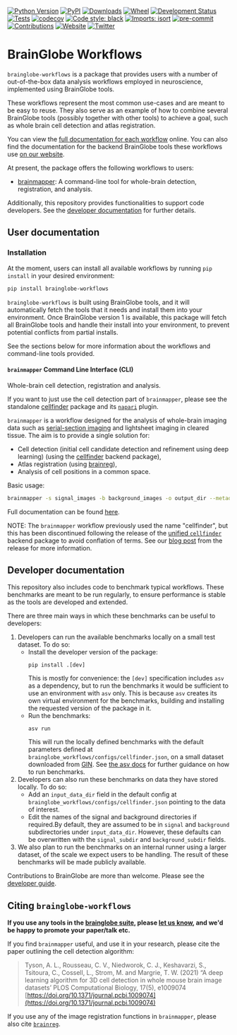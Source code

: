 [![Python Version](https://img.shields.io/pypi/pyversions/brainglobe-workflows.svg)](https://pypi.org/project/brainglobe-workflows)
[![PyPI](https://img.shields.io/pypi/v/brainglobe-workflows.svg)](https://pypi.org/project/brainglobe-workflows)
[![Downloads](https://pepy.tech/badge/brainglobe-workflows)](https://pepy.tech/project/brainglobe-workflows)
[![Wheel](https://img.shields.io/pypi/wheel/brainglobe-workflows.svg)](https://pypi.org/project/brainglobe-workflows)
[![Development Status](https://img.shields.io/pypi/status/brainglobe-workflows.svg)](https://github.com/brainglobe/brainglobe-workflows)
[![Tests](https://img.shields.io/github/actions/workflow/status/brainglobe/brainglobe-workflows/test_and_deploy.yml?branch=main)](https://github.com/brainglobe/brainglobe-workflows/actions)
[![codecov](https://codecov.io/gh/brainglobe/brainglobe-workflows/branch/master/graph/badge.svg?token=s3MweEFPhl)](https://codecov.io/gh/brainglobe/brainglobe-workflows)
[![Code style: black](https://img.shields.io/badge/code%20style-black-000000.svg)](https://github.com/python/black)
[![Imports: isort](https://img.shields.io/badge/%20imports-isort-%231674b1?style=flat&labelColor=ef8336)](https://pycqa.github.io/isort/)
[![pre-commit](https://img.shields.io/badge/pre--commit-enabled-brightgreen?logo=pre-commit&logoColor=white)](https://github.com/pre-commit/pre-commit)
[![Contributions](https://img.shields.io/badge/Contributions-Welcome-brightgreen.svg)](https://brainglobe.info/developers/index.html)
[![Website](https://img.shields.io/website?up_message=online&url=https%3A%2F%2Fbrainglobe.info)](https://brainglobe.info/documentation/brainglobe-workflows/index.html)
[![Twitter](https://img.shields.io/twitter/follow/brain_globe?style=social)](https://twitter.com/brain_globe)

# BrainGlobe Workflows

`brainglobe-workflows` is a package that provides users with a number of out-of-the-box data analysis workflows employed in neuroscience, implemented using BrainGlobe tools.

These workflows represent the most common use-cases and are meant to be easy to reuse. They also serve as an example of how to combine several BrainGlobe tools  (possibly together with other tools) to achieve a goal, such as whole brain cell detection and atlas registration.

You can view the [full documentation for each workflow](https://brainglobe.info/documentation/brainglobe-workflows/index.html) online.
You can also find the documentation for the backend BrainGlobe tools these workflows use [on our website](https://brainglobe.info/).

At present, the package offers the following workflows to users:

- [brainmapper](#brainmapper-command-line-interface-cli): A command-line tool for whole-brain detection, registration, and analysis.

Additionally, this repository provides functionalities to support code developers. See the [developer documentation](#developer-documentation) for further details.

## User documentation

### Installation

At the moment, users can install all available workflows by running `pip install` in your desired environment:

```bash
pip install brainglobe-workflows
```

`brainglobe-workflows` is built using BrainGlobe tools, and it will automatically fetch the tools that it needs and install them into your environment.
Once BrainGlobe version 1 is available, this package will fetch all BrainGlobe tools and handle their install into your environment, to prevent potential conflicts from partial installs.

See the sections below for more information about the workflows and command-line tools provided.

#### `brainmapper` Command Line Interface (CLI)

Whole-brain cell detection, registration and analysis.

If you want to just use the cell detection part of `brainmapper`, please see the standalone [cellfinder](https://github.com/brainglobe/cellfinder) package and its [`napari`](https://napari.org/) plugin.

`brainmapper` is a workflow designed for the analysis of whole-brain imaging data such as [serial-section imaging](https://sainsburywellcomecentre.github.io/OpenSerialSection/) and lightsheet imaging in cleared tissue.
The aim is to provide a single solution for:

- Cell detection (initial cell candidate detection and refinement using  deep learning) (using the [cellfinder](https://github.com/brainglobe/cellfinder) backend package),
- Atlas registration (using [brainreg](https://github.com/brainglobe/brainreg)),
- Analysis of cell positions in a common space.

Basic usage:

```bash
brainmapper -s signal_images -b background_images -o output_dir --metadata metadata
```

Full documentation can be found [here](https://brainglobe.info/documentation/brainglobe-workflows/brainmapper/index.html).

NOTE: The `brainmapper` workflow previously used the name "cellfinder", but this has been discontinued following the release of the [unified `cellfinder`](https://github.com/brainglobe/cellfinder) backend package to avoid conflation of terms.
See our [blog post](https://brainglobe.info/blog/version1/cellfinder-core-and-plugin-merge.html) from the release for more information.

## Developer documentation

This repository also includes code to benchmark typical workflows.
These benchmarks are meant to be run regularly, to ensure performance is stable as the tools are developed and extended.

There are three main ways in which these benchmarks can be useful to developers:
1. Developers can run the available benchmarks locally on a small test dataset.
    To do so:
    - Install the developer version of the package:
        ```
        pip install .[dev]
        ```
        This is mostly for convenience: the `[dev]` specification includes `asv` as a dependency, but to run the benchmarks it would be sufficient to use an environment with `asv` only. This is because `asv` creates its own virtual environment for the benchmarks, building and installing the requested version of the package in it.
    - Run the benchmarks:
        ```
        asv run
        ```
       This will run the locally defined benchmarks with the default parameters defined at `brainglobe_workflows/configs/cellfinder.json`, on a small dataset downloaded from [GIN](https://gin.g-node.org/G-Node/info/wiki). See [the asv docs](https://asv.readthedocs.io/en/v0.6.1/using.html#running-benchmarks) for further guidance on how to run benchmarks.
1. Developers can also run these benchmarks on data they have stored locally.
    To do so:
    - Add an `input_data_dir` field in the default config at `brainglobe_workflows/configs/cellfinder.json` pointing to the data of interest.
    - Edit the names of the signal and background directories if required.By default, they are assumed to be in `signal` and `background` subdirectories under `input_data_dir`. However, these defaults can be overwritten with the `signal_subdir` and `background_subdir` fields.
1. We also plan to run the benchmarks on an internal runner using a larger dataset, of the scale we expect users to be handling. The result of these benchmarks will be made publicly available.

Contributions to BrainGlobe are more than welcome.
Please see the [developer guide](https://brainglobe.info/developers/index.html).

## Citing `brainglobe-workflows`

**If you use any tools in the [brainglobe suite](https://brainglobe.info/documentation/index.html), please [let us know](mailto:code@adamltyson.com?subject=BrainGlobe), and we'd be happy to promote your paper/talk etc.**

If you find `brainmapper` useful, and use it in your research, please cite the paper outlining the cell detection algorithm:
> Tyson, A. L., Rousseau, C. V., Niedworok, C. J., Keshavarzi, S., Tsitoura, C., Cossell, L., Strom, M. and Margrie, T. W. (2021) “A deep learning algorithm for 3D cell detection in whole mouse brain image datasets’ PLOS Computational Biology, 17(5), e1009074
[https://doi.org/10.1371/journal.pcbi.1009074](https://doi.org/10.1371/journal.pcbi.1009074)
>
If you use any of the image registration functions in `brainmapper`, please also cite [`brainreg`](https://github.com/brainglobe/brainreg#citing-brainreg).
